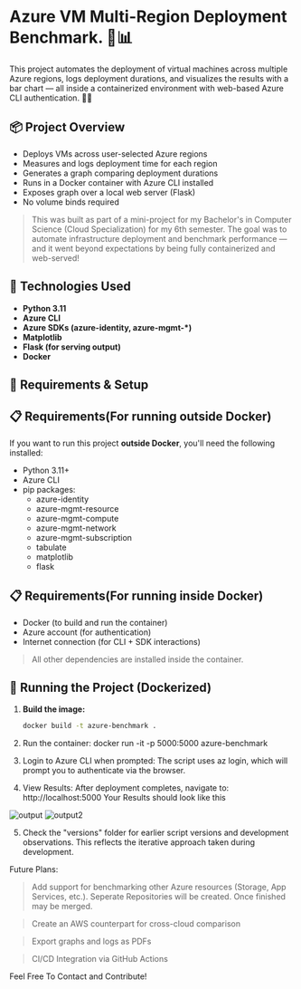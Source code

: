# Azure VM Multi-Region Deployment Benchmark. 🔧📊

This project automates the deployment of virtual machines across multiple Azure regions, logs deployment durations, and visualizes the results with a bar chart — all inside a containerized environment with web-based Azure CLI authentication. 🐳✨

## 📦 Project Overview

- Deploys VMs across user-selected Azure regions
- Measures and logs deployment time for each region
- Generates a graph comparing deployment durations
- Runs in a Docker container with Azure CLI installed
- Exposes graph over a local web server (Flask)
- No volume binds required

> This was built as part of a mini-project for my Bachelor's in Computer Science (Cloud Specialization) for my 6th semester. The goal was to automate infrastructure deployment and benchmark performance — and it went beyond expectations by being fully containerized and web-served!

## 🚀 Technologies Used

- **Python 3.11**
- **Azure CLI**
- **Azure SDKs (azure-identity, azure-mgmt-*)**
- **Matplotlib**
- **Flask (for serving output)**
- **Docker**

## 🧰 Requirements & Setup


   ## 📋 Requirements(For running outside Docker)

   If you want to run this project **outside Docker**, you'll need the following installed:

   - Python 3.11+
   - Azure CLI
   - pip packages:
     - azure-identity
     - azure-mgmt-resource
     - azure-mgmt-compute
     - azure-mgmt-network
     - azure-mgmt-subscription
     - tabulate
     - matplotlib
     - flask


   ## 📋 Requirements(For running inside Docker)

   - Docker (to build and run the container)
   - Azure account (for authentication)
   - Internet connection (for CLI + SDK interactions)

   > All other dependencies are installed inside the container.


## 🐳 Running the Project (Dockerized)

1. **Build the image:**

   ```bash
   docker build -t azure-benchmark .

2. Run the container:
docker run -it -p 5000:5000 azure-benchmark

3. Login to Azure CLI when prompted: The script uses az login, which will prompt you to authenticate via the browser.

4. View Results: After deployment completes, navigate to:  http://localhost:5000 Your Results should look like this

![output](https://github.com/user-attachments/assets/e0a5e034-59dc-4c5b-8cfd-9d363b6bc49c)
![output2](https://github.com/user-attachments/assets/c7592c80-1b9d-45de-a79f-286ef82cdc79)


5. Check the "versions" folder for earlier script versions and development observations. This reflects the iterative approach taken during development.


Future Plans:
> Add support for benchmarking other Azure resources (Storage, App Services, etc.). Seperate Repositories will be created. Once finished may be merged.

> Create an AWS counterpart for cross-cloud comparison

> Export graphs and logs as PDFs

> CI/CD Integration via GitHub Actions


Feel Free To Contact and Contribute!

